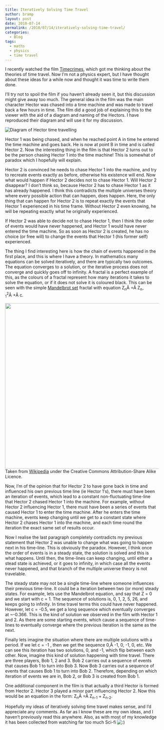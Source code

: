 ```yaml
---
title: Iteratively Solving Time Travel
author: bramp
layout: post
date: 2010-07-14
permalink: /2010/07/14/iteratively-solving-time-travel/
categories:
  - Blog
tags:
  - maths
  - physics
  - time travel
---
```

I recently watched the film [Timecrimes][1], which got me thinking about the theories of time travel. Now I&#8217;m not a physics expert, but I have thought about these ideas for a while now and thought it was time to write them done.

I&#8217;ll try not to spoil the film if you haven&#8217;t already seen it, but this discussion might give away too much. The general idea in the film was the main character Hector was chased into a time machine and was made to travel back a few hours in time. The film did a good job of explaining this to the viewer with the aid of a diagram and naming of the Hectors. I have reproduced their diagram and will use it for my discussion.

<div class="figure">
  <img src="/images/timetravel-diagram.png" alt="Diagram of Hector time travelling" />
</div>

Hector 1 was being chased, and when he reached point A in time he entered the time machine and goes back. He is now at point B in time and is called Hector 2. Now the interesting thing in the film is that Hector 2 turns out to be the person chasing Hector 1 into the time machine! This is somewhat of paradox which I hopefully will explain.

Hector 2 is convinced he needs to chase Hector 1 into the machine, and try to recreate events exactly as before, otherwise his existence will end. Now what would happen if Hector 2 decides not to chase Hector 1. Will Hector 2 disappear? I don&#8217;t think so, because Hector 2 has to chase Hector 1 as it has already happened. I think this contradicts the multiple universes theory where every possible action that can happen, does happen. Here, the only thing that can happen for Hector 2 is to repeat exactly the events that Hector 1 experienced in his time frame. Without Hector 2 even knowing, he will be repeating exactly what he originally experienced.

If Hector 2 was able to decide not to chase Hector 1, then I think the order of events would have never happened, and Hector 1 would have never entered the time machine. So as soon as Hector 2 is created, he has no choice (or free will) to change the events that Hector 1 (his former self) experienced.

The thing I find interesting here is how the chain of events happened in the first place, and this is where I have a theory. In mathematics many equations can be solved iteratively, and there are typically two outcomes. The equation converges to a solution, or the iterative process does not converge and quickly goes off to infinity. A fractal is a perfect example of this, as the colours of a fractal represent how many iterations it takes to solve the equation, or if it does not solve it is coloured black. This can be seen with the simple [Mandelbrot set][2] fractal with equation Z<sub>n</sub>Â =Â Z<sub>n-1</sub><sup>2</sup>Â +Â c.

<div class="figure">
  <img src="/images/800px-Mandel_zoom_00_mandelbrot_set.jpg" width=720 height=540 /><br /> Taken from <a href="http://en.wikipedia.org/wiki/File:Mandel_zoom_00_mandelbrot_set.jpg">Wikipedia</a> under the Creative Commons Attribution-Share Alike Licence.
</div>

Now, I&#8217;m of the opinion that for Hector 2 to have gone back in time and influenced his own previous time line (ie Hector 1&#8242;s), there must have been an iteration of events, which lead to a constant non-fluctuating time-line that Hector 2 chased Hector 1 into the machine. For example, without Hector 2 influencing Hector 1, there must have been a series of events that caused Hector 1 to enter the time machine. After he enters the time machine, events keep changing until we get to a constant state where Hector 2 chases Hector 1 into the machine, and each time round the iteration the exact same set of results occur. 

Now I realise the last paragraph completely contradicts my previous statement that Hector 2 was unable to change what was going to happen next in his time-line. This is obviously the paradox. However, I think once the order of events is in a steady state, the solution is solved and this is what happens. Until then, the time-lines can keep changing, until either a stead state is achieved, or it goes to infinity, in which case all the events never happened, and that branch of the multiple universe theory is not travelable.

The steady state may not be a single time-line where someone influences their previous time-line. It could be a iteration between two (or more) steady states. For example, lets use the Mandelbrot equation, and say that Z<sub></sub> = 0 and we start with c = 1. The sequence of solutions is, 0, 1, 2, 5, 26, and keeps going to infinity. In time travel terms this could have never happened. However, let c = -0.5, we get a long sequence which eventually converges at ~-0.366. This is the kind of solution we observed in the film with Hector 1 and 2. As there are some starting events, which cause a sequence of time-lines to eventually converge where the previous iteration is the same as the next.

Finally lets imagine the situation where there are multiple solutions with a period. If we let c = -1 , then we get the sequence 0,Â -1, 0, -1, 0, etc. We can see this iteration has two solutions, 0, and -1, which flip between each other. Now, imagine this kind of solution happening with time travel. There are three players, Bob 1, 2 and 3. Bob 2 carries out a sequence of events that causes Bob 1 to turn into Bob 3. Now Bob 3 carries out a sequence of events that causes Bob 1 to turn into Bob 2. Therefore, depending on which iteration of events we are in, Bob 2, or Bob 3 is created from Bob 1.

One additional component in the film is that actually a third Hector is formed from Hector 2. Hector 3 played a minor part influencing Hector 2. Now this would be an equation in the form: Z<sub>n</sub>Â =Â Z<sub>n-1</sub> + Z<sub>n-2</sub>.

Hopefully my ideas of iteratively solving time travel makes sense, and I&#8217;d appreciate any comments. As far as I know these are my own ideas, and I haven&#8217;t previously read this anywhere. Also, as with most of my knowledge it has been collected from watching far too much Sci-fi <img src="http://bramp.net/blog/wp-includes/images/smilies/icon_smile.gif" alt=":)" class="wp-smiley" />

 [1]: http://www.imdb.com/title/tt0480669/
 [2]: http://en.wikipedia.org/wiki/Mandelbrot_set